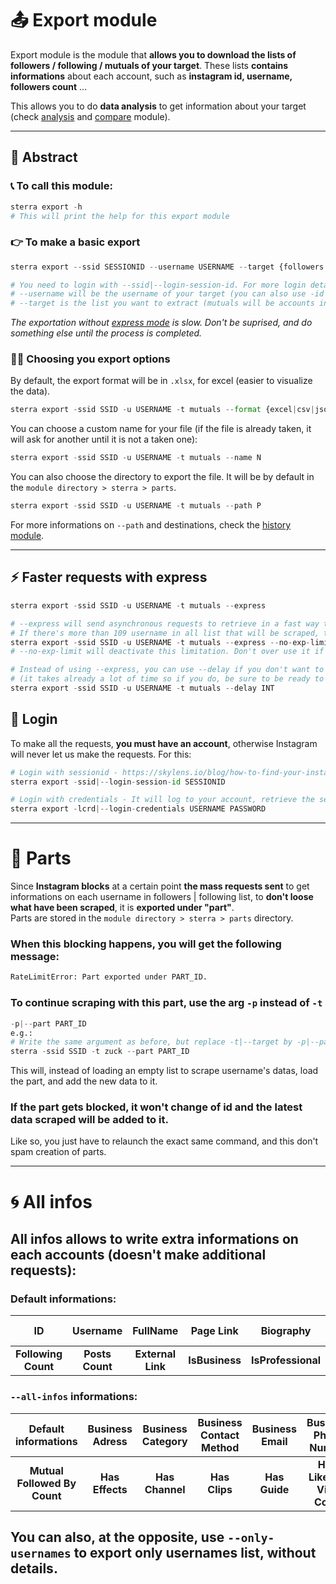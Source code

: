 # 📤 Export module
Export module is the module that **allows you to download the lists of followers / following / mutuals of your target**. These lists **contains informations** about each account, such as **instagram id, username, followers count** ...

This allows you to do **data analysis** to get information about your target (check [analysis](https://github.com/novitae/sterraxcyl/wiki/Analyse#-analyse-module) and [compare](https://github.com/novitae/sterraxcyl/wiki/Compare#%EF%B8%8F-compare-module) module).
***
## 📝 Abstract
### 📞 To call this module:
```python
sterra export -h
# This will print the help for this export module
```
### 👉 To make a basic export
```python
sterra export --ssid SESSIONID --username USERNAME --target {followers|following|both|mutuals}

# You need to login with --ssid|--login-session-id. For more login details, check the login section below.
# --username will be the username of your target (you can also use -id ID if you know the instagram id of your target)
# --target is the list you want to extract (mutuals will be accounts in followers and also in following)
```
*The exportation without [express mode](https://github.com/novitae/sterraxcyl/wiki/Export#%EF%B8%8F-faster-requests-with-express) is slow. Don't be suprised, and do something else until the process is completed.*
### 💁‍♂️ Choosing you export options
By default, the export format will be in `.xlsx`, for excel (easier to visualize the data).
```python
sterra export -ssid SSID -u USERNAME -t mutuals --format {excel|csv|json}
```
You can choose a custom name for your file (if the file is already taken, it will ask for another until it is not a taken one):
```python
sterra export -ssid SSID -u USERNAME -t mutuals --name N
```
You can also choose the directory to export the file. It will be by default in the `module directory > sterra > parts`.
```python
sterra export -ssid SSID -u USERNAME -t mutuals --path P
```
For more informations on `--path` and destinations, check the [history module](https://github.com/novitae/sterraxcyl/wiki/History).
***
## ⚡️ Faster requests with express
```python
sterra export -ssid SSID -u USERNAME -t mutuals --express

# --express will send asynchronous requests to retrieve in a fast way the datas.
# If there's more than 109 username in all list that will be scraped, the express mode will be deactivated to avoid blocking.
sterra export -ssid SSID -u USERNAME -t mutuals --express --no-exp-limit
# --no-exp-limit will deactivate this limitation. Don't over use it if you don't want to be swatted by Zuck.

# Instead of using --express, you can use --delay if you don't want to be blocked
# (it takes already a lot of time so if you do, be sure to be ready to wait).
sterra export -ssid SSID -u USERNAME -t mutuals --delay INT
```
## 🔑 Login
To make all the requests, **you must have an account**, otherwise Instagram will never let us make the requests. For this:
```python
# Login with sessionid - https://skylens.io/blog/how-to-find-your-instagram-session-id
sterra export -ssid|--login-session-id SESSIONID

# Login with credentials - It will log to your account, retrieve the sessionid and use it
sterra export -lcrd|--login-credentials USERNAME PASSWORD
```
***
# 🧩 Parts
Since **Instagram blocks** at a certain point **the mass requests sent** to get informations on each username in followers | following list, to **don't loose what have been scraped**, it is **exported under "part"**.\
Parts are stored in the `module directory > sterra > parts` directory.
### When this blocking happens, you will get the following message:
```python
RateLimitError: Part exported under PART_ID.
```
### To continue scraping with this part, use the arg `-p` instead of `-t`
```python
-p|--part PART_ID
e.g.:
# Write the same argument as before, but replace -t|--target by -p|--part
sterra -ssid SSID -t zuck --part PART_ID
```
This will, instead of loading an empty list to scrape username's datas, load the part, and add the new data to it.
### If the part gets blocked, it won't change of id and the latest data scraped will be added to it.
Like so, you just have to relaunch the exact same command, and this don't spam creation of parts.
***
# 🌀 All infos
## All infos allows to write extra informations on each accounts (doesn't make additional requests):
### Default informations:
| ID | Username | FullName | Page Link | Biography | IsPrivate | Followers Count |
| :---: | :---: | :---: | :---: | :---: | :---: | :---: |
| __Following Count__ | __Posts Count__ | __External Link__ | __IsBusiness__ | __IsProfessional__ | __IsVerified__ |
### `--all-infos` informations:
| Default informations | Business Adress | Business Category | Business Contact Method | Business Email | Business Phone Number | Connected Facebook Page |
| :---: | :---: | :---: | :---: | :---: | :---: | :---: |
| __Mutual Followed By Count__ | __Has Effects__ | __Has Channel__ | __Has Clips__ | __Has Guide__ | __Hide Like and View Count__ | __Has joined Recently__ |
## You can also, at the opposite, use `--only-usernames` to export only usernames list, without details.